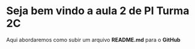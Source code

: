 # Seja  bem vindo a aula 2 de PI Turma 2C

Aqui abordaremos como subir um arquivo **README.md** para o **GitHub**